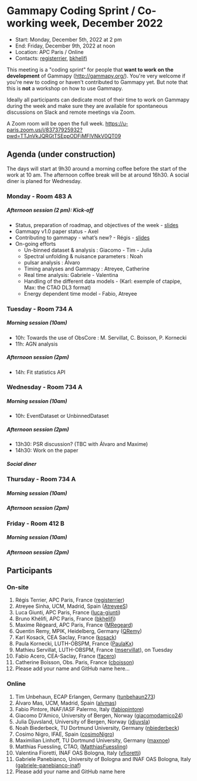 # Gammapy Coding Sprint / Co-working week, December 2022

* Start: Monday, December 5th, 2022 at 2 pm
* End: Friday, December 9th, 2022 at noon
* Location: APC Paris / Online
* Contacts: [registerrier](https://github.com/registerrier), [bkhelifi](https://github.com/bkhelifi)

This meeting is a "coding sprint" for people that **want to work on the development** of Gammapy
(http://gammapy.org/). You're very welcome if you're new to coding or haven't contributed to
Gammapy yet. But note that this is **not** a workshop on how to use Gammapy.

Ideally all participants can dedicate most of their time to work on Gammapy during the week and make sure they are available for spontaneous discussions on Slack and remote meetings via Zoom.

A Zoom room will be open the full week. 
https://u-paris.zoom.us/j/83737925932?pwd=TTJnVkJQRGtTSEppODFjMFlVNkV0QT09

## Agenda (under construction)

The days will start at 9h30 around a morning coffee before the start of the work at 10 am. The afternoon coffee break will be at around 16h30.
A social diner is planed for Wednesday.

### Monday - Room 483 A
##### Afternoon session (2 pm): Kick-off
* Status, preparation of roadmap, and objectives of the week - [slides](slides/coding_sprint_intro.pdf)
* Gammapy v1.0 paper status - Axel 
* Contributing to gammapy - what’s new? - Régis - [slides](slides/contribution_what_new.pdf)
* On-going efforts
  * Un-binned dataset & analysis : Giacomo - Tim - Julia
  * Spectral unfolding & nuisance parameters : Noah
  * pulsar analysis : Álvaro
  * Timing analyses and Gammapy : Atreyee, Catherine
  * Real time analysis: Gabriele - Valentina
  * Handling of the different data models - (Karl: exemple of ctapipe, Max: the CTAO DL3 format)
  * Energy dependent time model - Fabio, Atreyee
  
### Tuesday - Room 734 A
##### Morning session (10am)
* 10h: Towards the use of ObsCore : M. Servillat, C. Boisson, P. Kornecki
* 11h: AGN analysis
##### Afternoon session (2pm)
* 14h: Fit statistics API

### Wednesday - Room 734 A
##### Morning session (10am)
* 10h: EventDataset or UnbinnedDataset
##### Afternoon session (2pm)
* 13h30: PSR discussion? (TBC with Álvaro and Maxime)
* 14h30: Work on the paper

##### Social diner

### Thursday - Room 734 A
##### Morning session (10am)
##### Afternoon session (2pm)

### Friday - Room 412 B
##### Morning session (10am)
##### Afternoon session (2pm)

## Participants 

### On-site

1. Régis Terrier, APC Paris, France ([registerrier](https://github.com/registerrier))
2. Atreyee Sinha, UCM, Madrid, Spain ([AtreyeeS](https://github.com/AtreyeeS))
3. Luca Giunti, APC Paris, France ([luca-giunti](https://github.com/luca-giunti))
4. Bruno Khélifi, APC Paris, France ([bkhelifi](https://github.com/bkhelifi))
5. Maxime Régeard, APC Paris, France ([MRegeard](https://github.com/MRegeard))
6. Quentin Remy, MPIK, Heidelberg, Germany ([QRemy](https://github.com/QRemy))
7. Karl Kosack, CEA Saclay, France ([kosack](https://github.com/kosack))
8. Paula Kornecki, LUTH-OBSPM, France ([PaulaKx](https://github.com/paulakx))
9. Mathieu Servillat, LUTH-OBSPM, France ([mservillat](https://github.com/mservillat)), on Tuesday
10. Fabio Acero, CEA-Saclay, France ([facero](https://github.com/mservillat))
11. Catherine Boisson, Obs. Paris, France ([cboisson](https://github.com/cboisson))
12. Please add your name and GitHub name here...

### Online

1. Tim Unbehaun, ECAP Erlangen, Germany ([tunbehaun273](https://github.com/tunbehaun273))
2. Álvaro Mas, UCM, Madrid, Spain ([alvmas](https://github.com/alvmas/))
3. Fabio Pintore, INAF/IASF Palermo, Italy ([fabiopintore](https://github.com/fabiopintore/))
4. Giacomo D'Amico, University of Bergen, Norway ([giacomodamico24](https://github.com/giacomodamico24))
5. Julia Djuvsland, University of Bergen, Norway ([jdjuvsla](https://github.com/jdjuvsla))
6. Noah Biederbeck, TU Dortmund University, Germany ([nbiederbeck](https://github.com/nbiederbeck))
7. Cosimo Nigro, IFAE, Spain ([cosimoNigro](https://github.com/cosimoNigro))
8. Maximilian Linhoff, TU Dortmund University, Germany ([maxnoe](https://github.com/maxnoe/))
9. Matthias Fuessling, CTAO, ([MatthiasFuessling](https://github.com/MatthiasFuessling))
10. Valentina Fioretti, INAF OAS Bologna, Italy ([vfioretti](https://github.com/vfioretti))
11. Gabriele Panebianco, University of Bologna and INAF OAS Bologna, Italy ([gabriele-panebianco-inaf](https://github.com/gabriele-panebianco-inaf))
12. Please add your name and GitHub name here
